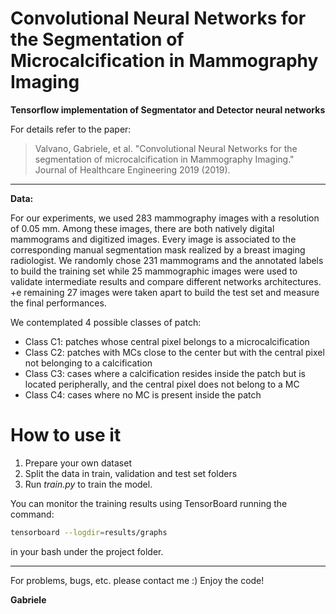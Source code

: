 # Convolutional Neural Networks for the Segmentation of Microcalcification in Mammography Imaging

**Tensorflow implementation of Segmentator and Detector neural networks**


For details refer to the paper:

> Valvano, Gabriele, et al. "Convolutional Neural Networks for the segmentation 
> of microcalcification in Mammography Imaging." Journal of Healthcare Engineering 2019 (2019).

----------------------------------
**Data:**

For our experiments, we used 283 mammography images with a resolution of 0.05 mm. Among these images, there are both natively 
digital mammograms and digitized images. Every image is associated to the corresponding manual segmentation mask realized by a 
breast imaging radiologist. We randomly chose 231 mammograms and the annotated labels to build the training set while 25 mammographic
images were used to validate intermediate results and compare different networks architectures. +e remaining 27 images were taken 
apart to build the test set and measure the final performances.

We contemplated 4 possible classes of patch:
 - Class C1: patches whose central pixel belongs to a microcalcification
 - Class C2: patches with MCs close to the center but with the central pixel not belonging to a calcification
 - Class C3: cases where a calcification resides inside the patch but is located peripherally, and the central pixel does not 
   belong to a MC
 - Class C4: cases where no MC is present inside the patch

# How to use it

1. Prepare your own dataset
2. Split the data in train, validation and test set folders
3. Run *train.py* to train the model.

You can monitor the training results using TensorBoard running the command:
```bash
tensorboard --logdir=results/graphs
```
in your bash under the project folder.

---------------------

For problems, bugs, etc. please contact me :)
Enjoy the code!

**Gabriele**
